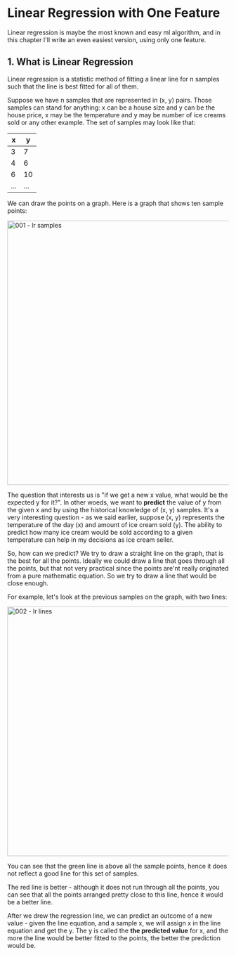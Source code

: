 # Linear Regression with One Feature

Linear regression is maybe the most known and easy ml algorithm, and in this chapter I'll write an even easiest version, using only one feature.

## 1. What is Linear Regression

Linear regression is a statistic method of fitting a linear line for n samples such that the line is best fitted for all of them. 

Suppose we have n samples that are represented in (x, y) pairs. Those samples can stand for anything: x can be a house size and y can be the house price, x may be the temperature and y may be number of ice creams sold or any other example. The set of samples may look like that:

|x|y|
|--|--|
|3|7|
|4|6|
|6|10|
|...|...|

We can draw the points on a graph. Here is a graph that shows ten sample points:

<img width="602" alt="001 - lr samples" src="https://user-images.githubusercontent.com/10141163/192054023-b01c91c1-da6f-4937-831a-b2f437b67109.png">

The question that interests us is "if we get a new x value, what would be the expected y for it?". In other woeds, we want to **predict** the value of y from the given x and by using the historical knowledge of (x, y) samples. It's a very interesting question - as we said earlier, suppose (x, y) represents the temperature of the day (x) and amount of ice cream sold (y). The ability to predict how many ice cream would be sold according to a given temperature can help in my decisions as ice cream seller.

So, how can we predict? We try to draw a straight line on the graph, that is the best for all the points. Ideally we could draw a line that goes through all the points, but that not very practical since the points are'nt really originated from a pure mathematic equation. So we try to draw a line that would be close enough.

For example, let's look at the previous samples on the graph, with two lines:

<img width="568" alt="002 - lr lines" src="https://user-images.githubusercontent.com/10141163/192104575-250ae062-56ee-4212-b85c-2eae18f7485b.png">

You can see that the green line is above all the sample points, hence it does not reflect a good line for this set of samples. 

The red line is better - although it does not run through all the points, you can see that all the points arranged pretty close to this line, hence it would be a better line.

After we drew the regression line, we can predict an outcome of a new value - given the line equation, and a sample x, we will assign x in the line equation and get the y. The y is called the **the predicted value** for x, and the more the line would be better fitted to the points, the better the prediction would be.



